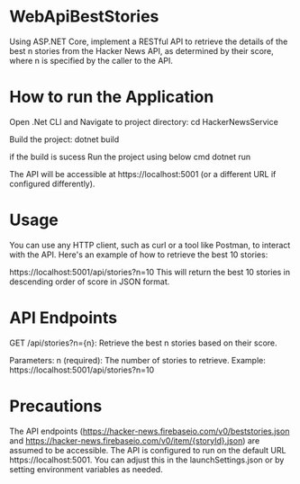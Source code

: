 # WebApiBestStories
Using ASP.NET Core, implement a RESTful API to retrieve the details of the best n stories from the Hacker News API, as determined by their score, where n is specified by the caller to the API.

How to run the Application 
==================================

Open .Net CLI and Navigate to project directory: 
cd HackerNewsService 

Build the project: 
dotnet build 

if the build is sucess Run the project using below cmd 
dotnet run 

The API will be accessible at https://localhost:5001 (or a different URL if configured differently).

Usage
========================
You can use any HTTP client, such as curl or a tool like Postman, to interact with the API. Here's an example of how to retrieve the best 10 stories:

https://localhost:5001/api/stories?n=10
This will return the best 10 stories in descending order of score in JSON format.

API Endpoints
========================
GET /api/stories?n={n}: Retrieve the best n stories based on their score.

Parameters:
n (required): The number of stories to retrieve.
Example:
https://localhost:5001/api/stories?n=10

Precautions
========================
The API endpoints (https://hacker-news.firebaseio.com/v0/beststories.json and https://hacker-news.firebaseio.com/v0/item/{storyId}.json) are assumed to be accessible.
The API is configured to run on the default URL https://localhost:5001. You can adjust this in the launchSettings.json or by setting environment variables as needed.
